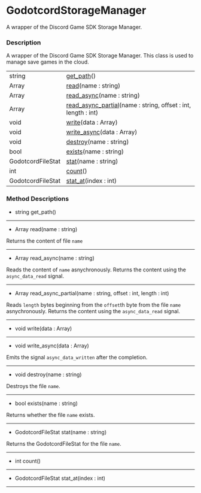 # GodotcordStorageManager

A wrapper of the Discord Game SDK Storage Manager.
### Description

A wrapper of the Discord Game SDK Storage Manager. This class is used to manage save games in the cloud.

| | |
----|----
string|[get_path](#get_path)()
Array|[read](#read)(name : string)
Array|[read_async](#read_async)(name : string)
Array|[read_async_partial](#read_async_partial)(name : string, offset : int, length : int)
void|[write](#write)(data : Array)
void|[write_async](#write_async)(data : Array)
void|[destroy](#destroy)(name : string)
bool|[exists](#exists)(name : string)
GodotcordFileStat|[stat](#stat)(name : string)
int|[count](#count)()
GodotcordFileStat|[stat_at](#stat_at)(index : int)

### Method Descriptions

* <a name="get_path"></a> string get_path()



----
* <a name="read"></a> Array read(name : string)

Returns the content of file `name`

----
* <a name="read_async"></a> Array read_async(name : string)

Reads the content of `name` asnychronously.
                Returns the content using the `async_data_read` signal.

----
* <a name="read_async_partial"></a> Array read_async_partial(name : string, offset : int, length : int)

Reads `length` bytes beginning from the `offset`th byte from the file `name` asnychronously.
                Returns the content using the `async_data_read` signal.

----
* <a name="write"></a> void write(data : Array)



----
* <a name="write_async"></a> void write_async(data : Array)

Emits the signal `async_data_written` after the completion.

----
* <a name="destroy"></a> void destroy(name : string)

Destroys the file `name`.

----
* <a name="exists"></a> bool exists(name : string)

Returns whether the file `name` exists.

----
* <a name="stat"></a> GodotcordFileStat stat(name : string)

Returns the GodotcordFileStat for the file `name`.

----
* <a name="count"></a> int count()



----
* <a name="stat_at"></a> GodotcordFileStat stat_at(index : int)



----
